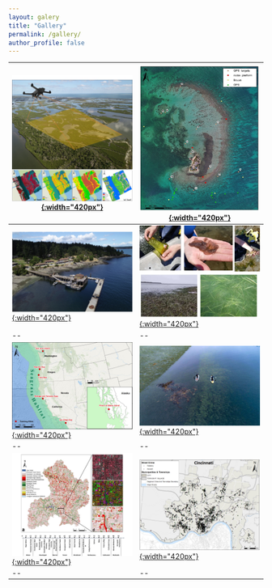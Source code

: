 ```yaml
---
layout: galery
title: "Gallery"
permalink: /gallery/
author_profile: false
---
```

[![image](/assets/images/Gallery/dronetraining.jpg){:width="420px"}](https://doi.org/10.3390/drones3030060) | [![image](/assets/images/Gallery/CarrieBow_GPSMap.jpg){:width="420px"}](http://www.citizensciencegis.org/capturing-the-beauty-of-belize-from-above-with-drones-to-support-science-and-discovery-with-smithsonian-marinegeo/) 
--|--
[![image](/assets/images/Gallery/FHL.jpg){:width="420px"}](http://www.citizensciencegis.org/nsf-eelgrass-project-ucf-drone-team-finished-coastal-mapping-with-team-from-uw-and-cornell/)|[![image](/assets/images/Gallery/eelgrass.jpg){:width="420px"}](http://www.citizensciencegis.org/projects/drone-mapping/)
--|--
[![image](/assets/images/Gallery/Training-sites.jpg){:width="420px"}](http://www.citizensciencegis.org/projects/drone-mapping/) | [![image](/assets/images/Gallery/AK_Grass.jpg){:width="420px"}](http://www.citizensciencegis.org/citizen-science-gis-completes-drone-work-in-alaska-the-last-frontier/) 
--|--
[![image](/assets/images/Gallery/Anderson.jpg){:width="420px"}](https://doi.org/10.1016/j.jag.2019.03.010) |[![image](/assets/images/Gallery/Crime.jpg){:width="420px"}](https://doi.org/10.1080/13658816.2020.1737701)
--|--



